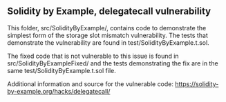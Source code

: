 ## Solidity by Example, delegatecall vulnerability

This folder, src/SolidityByExample/, contains code to demonstrate the simplest form of the storage slot mismatch vulnerability. The tests that demonstrate the vulnerability are found in test/SolidityByExample.t.sol.

The fixed code that is not vulnerable to this issue is found in src/SolidityByExampleFixed/ and the tests demonstrating the fix are in the same test/SolidityByExample.t.sol file.

Additional information and source for the vulnerable code: https://solidity-by-example.org/hacks/delegatecall/
